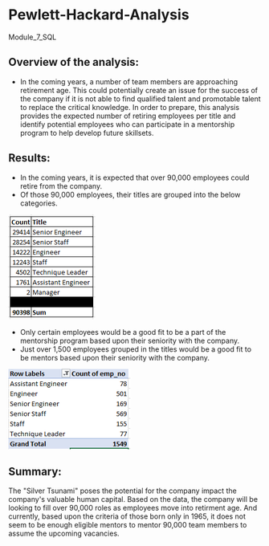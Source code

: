 # Pewlett-Hackard-Analysis
Module_7_SQL
## Overview of the analysis: 

- In the coming years, a number of team members are approaching retirement age. This could potentially create an issue for the success of the company if it is not able to find qualified talent and promotable talent to replace the critical knowledge. In order to prepare, this analysis provides the expected number of retiring employees per title and identify potential employees who can participate in a mentorship program to help develop future skillsets. 

## Results: 

- In the coming years, it is expected that over 90,000 employees could retire from the company. 
- Of those 90,000 employees, their titles are grouped into the below categories. 

![Alt text](https://github.com/Austin-Cyr/Pewlett-Hackard-Analysis/blob/main/Retiring_Titles_Summary.PNG)

- Only certain employees would be a good fit to be a part of the mentorship program based upon their seniority with the company.
- Just over 1,500 employees grouped in the titles would be a good fit to be mentors based upon their seniority with the company.

![Alt text](https://github.com/Austin-Cyr/Pewlett-Hackard-Analysis/blob/main/Eligible_Mentors.PNG)


## Summary:

The "Silver Tsunami" poses the potential for the company impact the company's valuable human capital. Based on the data, the company will be looking to fill over 90,000 roles as employees move into retirment age. And currently, based upon the criteria of those born only in 1965, it does not seem to be enough eligible mentors to mentor 90,000 team members to assume the upcoming vacancies. 


